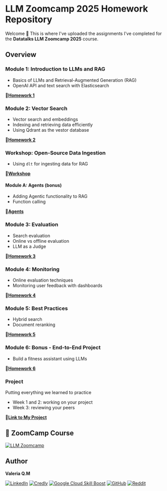 # LLM Zoomcamp 2025 Homework Repository

Welcome 👋 
This is where I've uploaded the assignments I've completed for the **Datatalks LLM Zoomcamp 2025** course.

## Overview

### Module 1: Introduction to LLMs and RAG

* Basics of LLMs and Retrieval-Augmented Generation (RAG)
* OpenAI API and text search with Elasticsearch

📄[**Homework 1**](Homework_01/)


### Module 2: Vector Search

* Vector search and embeddings
* Indexing and retrieving data efficiently
* Using Qdrant as the vestor database

📄[**Homework 2**](Homework_02/)


### Workshop: Open-Source Data Ingestion

* Using `dlt` for ingesting data for RAG

📄[**Workshop**](Workshop/)


#### Module A: Agents (bonus)

- Adding Agentic functionality to RAG
- Function calling

📄[**Agents**](Agents/)


### Module 3: Evaluation

* Search evaluation
* Online vs offline evaluation
* LLM as a Judge

📄[**Homework 3**](Homework_03/)


### Module 4: Monitoring

* Online evaluation techniques
* Monitoring user feedback with dashboards

📄[**Homework 4**](Homework_04/)


### Module 5: Best Practices

* Hybrid search
* Document reranking

📄[**Homework 5**](Homework_05/)


### Module 6: Bonus - End-to-End Project

* Build a fitness assistant using LLMs

📄[**Homework 6**](Homework_06/)


### Project

Putting everything we learned to practice

* Week 1 and 2: working on your project
* Week 3: reviewing your peers

🔗[**Link to My Project**]()


## 📖 ZoomCamp Course

[![LLM Zoomcamp](https://img.shields.io/badge/Stock_Market_Analytics_Zoomcamp-28A745?style=for-the-badge&logo=none)](https://github.com/DataTalksClub/llm-zoomcamp)

## Author

**Valeria Q.M** 

[![LinkedIn](https://img.shields.io/badge/-💼%20LinkedIn-white?style=flat&logo=linkedin&logoColor=white)](https://www.linkedin.com/in/valeriaqm/)
[![Credly](https://img.shields.io/badge/-Credly-white?style=flat&logo=credly&logoColor=FFA500)](https://www.credly.com/users/valeria-quijada)
[![Google Cloud Skill Boost](https://img.shields.io/badge/-Google%20Cloud%20Skills-white?style=flat&logo=googlecloud&logoColor=4285F4)](https://www.cloudskillsboost.google/public_profiles/36f6887c-3fbb-4cab-9f3b-74f534cf89b0?locale=es)
[![GitHub](https://img.shields.io/badge/-GitHub-white?style=flat&logo=github&logoColor=181717)](https://github.com/valeqm)
[![Reddit](https://img.shields.io/badge/-Reddit-white?style=flat&logo=reddit&logoColor=FF4500)](https://www.reddit.com/)